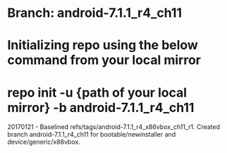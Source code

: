 # Branch: android-7.1.1_r4_ch11
# Initializing repo using the below command from your local mirror
# repo init -u {path of your local mirror} -b android-7.1.1_r4_ch11

20170121 - Baselined refs/tags/android-7.1.1_r4_x86vbox_ch11_r1. Created branch android-7.1.1_r4_ch11 for bootable/newinstaller and device/generic/x86vbox.
